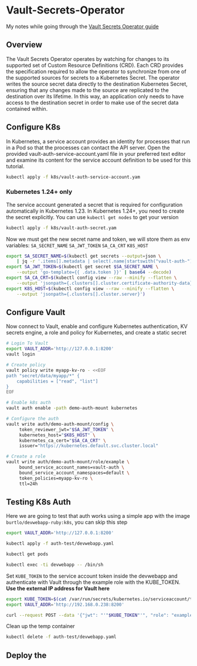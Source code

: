 # Vault-Secrets-Operator
My notes while going through the [Vault Secrets Operator guide](https://developer.hashicorp.com/vault/tutorials/kubernetes/vault-secrets-operator)

## Overview
The Vault Secrets Operator operates by watching for changes to its supported set of Custom Resource Definitions (CRD). Each CRD provides the specification required to allow the operator to synchronize from one of the supported sources for secrets to a Kubernetes Secret. The operator writes the source secret data directly to the destination Kubernetes Secret, ensuring that any changes made to the source are replicated to the destination over its lifetime. In this way, an application only needs to have access to the destination secret in order to make use of the secret data contained within.

## Configure K8s

In Kubernetes, a service account provides an identity for processes that run in a Pod so that the processes can contact the API server. Open the provided vault-auth-service-account.yaml file in your preferred text editor and examine its content for the service account definition to be used for this tutorial.

```bash
kubectl apply -f k8s/vault-auth-service-account.yam
```

### Kubernetes 1.24+ only

The service account generated a secret that is required for configuration automatically in Kubernetes 1.23. In Kubernetes 1.24+, you need to create the secret explicitly. You can use `kubectl get nodes` to get your version

```bash
kubectl apply -f k8s/vault-auth-secret.yam
```

Now we must get the new secret name and token, we will store them as env variables: `SA_SECRET_NAME` `SA_JWT_TOKEN` `SA_CA_CRT` `K8S_HOST`

```bash
export SA_SECRET_NAME=$(kubectl get secrets --output=json \
    | jq -r '.items[].metadata | select(.name|startswith("vault-auth-")).name')
export SA_JWT_TOKEN=$(kubectl get secret $SA_SECRET_NAME \
    --output 'go-template={{ .data.token }}' | base64 --decode)
export SA_CA_CRT=$(kubectl config view --raw --minify --flatten \
    --output 'jsonpath={.clusters[].cluster.certificate-authority-data}' | base64 --decode)
export K8S_HOST=$(kubectl config view --raw --minify --flatten \
    --output 'jsonpath={.clusters[].cluster.server}')
```

## Configure Vault
Now connect to Vault, enable and configure Kubernetes authentication, KV secrets engine, a role and policy for Kubernetes, and create a static secret

```bash
# Login To Vault
export VAULT_ADDR='http://127.0.0.1:8200'
vault login

# Create policy
vault policy write myapp-kv-ro - <<EOF
path "secret/data/myapp/*" {
    capabilities = ["read", "list"]
}
EOF

# Enable k8s auth
vault auth enable -path demo-auth-mount kubernetes

# Configure the auth
vault write auth/demo-auth-mount/config \
     token_reviewer_jwt="$SA_JWT_TOKEN" \
     kubernetes_host="$K8S_HOST" \
     kubernetes_ca_cert="$SA_CA_CRT" \
     issuer="https://kubernetes.default.svc.cluster.local"

# Create a role
vault write auth/demo-auth-mount/role/example \
     bound_service_account_names=vault-auth \
     bound_service_account_namespaces=default \
     token_policies=myapp-kv-ro \
     ttl=24h
```

## Testing K8s Auth

Here we are going to test that auth works using a simple app with the image `burtlo/devwebapp-ruby:k8s`, you can skip this step

```bash
export VAULT_ADDR='http://127.0.0.1:8200'

kubectl apply -f auth-test/devwebapp.yaml

kubectl get pods

kubectl exec -ti devwebapp -- /bin/sh
```

Set `KUBE_TOKEN` to the service account token inside the devwebapp and authenticate with Vault through the example role with the KUBE_TOKEN. **Use the external IP address for Vault here**

```bash
export KUBE_TOKEN=$(cat /var/run/secrets/kubernetes.io/serviceaccount/token)
export VAULT_ADDR='http://192.168.0.238:8200'

curl --request POST --data '{"jwt": "'"$KUBE_TOKEN"'", "role": "example"}' $VAULT_ADDR/v1/auth/demo-auth-mount/login
```

Clean up the temp container
```bash
kubectl delete -f auth-test/devwebapp.yaml
```

## Deploy the 